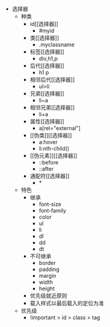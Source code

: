 - 选择器
	- 种类
		- id[[选择器]]
			- \#myid
		- 类[[选择器]]
			- .myclassname
		- 标签[[选择器]]
			- div,h1,p
		- 后代[[选择器]]
			- h1 p
		- 相邻后代[[选择器]]
			- ul>li
		- 兄弟[[选择器]]
			- li~a
		- 相邻兄弟[[选择器]]
			- li+a
		- 属性[[选择器]]
			- a\[rel="external"\]
		- [[伪类]][[选择器]]
			- a:hover
			- li:nth-child()
		- [[伪元素]][[选择器]]
			- ::before
			- ::after
		- 通配符[[选择器]]
			- \*
	- 特色
		- 继承
			- font-size
			- font-family
			- color
			- ul
			- li
			- dl
			- dd
			- dt
		- 不可继承
			- border
			- padding
			- margin
			- width
			- height
		- 优先级就近原则
		- 载入样式以最后载入的定位为准
	- 优先级
		- !important > id > class > tag
